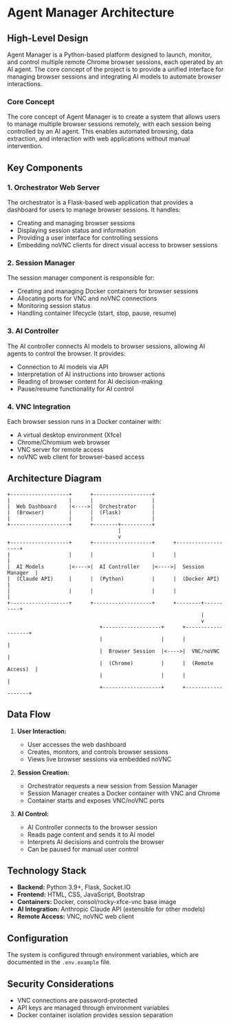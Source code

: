 # Agent Manager Architecture

## High-Level Design

Agent Manager is a Python-based platform designed to launch, monitor, and control multiple remote Chrome browser sessions, each operated by an AI agent. The core concept of the project is to provide a unified interface for managing browser sessions and integrating AI models to automate browser interactions.

### Core Concept

The core concept of Agent Manager is to create a system that allows users to manage multiple browser sessions remotely, with each session being controlled by an AI agent. This enables automated browsing, data extraction, and interaction with web applications without manual intervention.

## Key Components

### 1. Orchestrator Web Server

The orchestrator is a Flask-based web application that provides a dashboard for users to manage browser sessions. It handles:

- Creating and managing browser sessions
- Displaying session status and information
- Providing a user interface for controlling sessions
- Embedding noVNC clients for direct visual access to browser sessions

### 2. Session Manager

The session manager component is responsible for:

- Creating and managing Docker containers for browser sessions
- Allocating ports for VNC and noVNC connections
- Monitoring session status
- Handling container lifecycle (start, stop, pause, resume)

### 3. AI Controller

The AI controller connects AI models to browser sessions, allowing AI agents to control the browser. It provides:

- Connection to AI models via API
- Interpretation of AI instructions into browser actions
- Reading of browser content for AI decision-making
- Pause/resume functionality for AI control

### 4. VNC Integration

Each browser session runs in a Docker container with:

- A virtual desktop environment (Xfce)
- Chrome/Chromium web browser
- VNC server for remote access
- noVNC web client for browser-based access

## Architecture Diagram

```
+-------------------+      +-------------------+
|                   |      |                   |
|  Web Dashboard    |<---->|  Orchestrator     |
|  (Browser)        |      |  (Flask)          |
|                   |      |                   |
+-------------------+      +--------+----------+
                                    |
                                    v
+-------------------+      +-------------------+      +-------------------+
|                   |      |                   |      |                   |
|  AI Models        |<---->|  AI Controller    |<---->|  Session Manager  |
|  (Claude API)     |      |  (Python)         |      |  (Docker API)     |
|                   |      |                   |      |                   |
+-------------------+      +-------------------+      +--------+----------+
                                                               |
                                                               v
                              +-------------------+      +-------------------+
                              |                   |      |                   |
                              |  Browser Session  |<---->|  VNC/noVNC        |
                              |  (Chrome)         |      |  (Remote Access)  |
                              |                   |      |                   |
                              +-------------------+      +-------------------+
```

## Data Flow

1. **User Interaction:**
   - User accesses the web dashboard
   - Creates, monitors, and controls browser sessions
   - Views live browser sessions via embedded noVNC

2. **Session Creation:**
   - Orchestrator requests a new session from Session Manager
   - Session Manager creates a Docker container with VNC and Chrome
   - Container starts and exposes VNC/noVNC ports

3. **AI Control:**
   - AI Controller connects to the browser session
   - Reads page content and sends it to AI model
   - Interprets AI decisions and controls the browser
   - Can be paused for manual user control

## Technology Stack

- **Backend:** Python 3.9+, Flask, Socket.IO
- **Frontend:** HTML, CSS, JavaScript, Bootstrap
- **Containers:** Docker, consol/rocky-xfce-vnc base image
- **AI Integration:** Anthropic Claude API (extensible for other models)
- **Remote Access:** VNC, noVNC web client

## Configuration

The system is configured through environment variables, which are documented in the `.env.example` file.

## Security Considerations

- VNC connections are password-protected
- API keys are managed through environment variables
- Docker container isolation provides session separation
